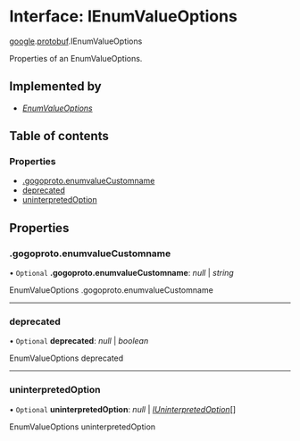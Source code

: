 # Interface: IEnumValueOptions

[google](../modules/proto.google.md).[protobuf](../modules/proto.google.protobuf.md).IEnumValueOptions

Properties of an EnumValueOptions.

## Implemented by

* [*EnumValueOptions*](../classes/proto.google.protobuf.enumvalueoptions.md)

## Table of contents

### Properties

- [.gogoproto.enumvalueCustomname](proto.google.protobuf.ienumvalueoptions.md#.gogoproto.enumvaluecustomname)
- [deprecated](proto.google.protobuf.ienumvalueoptions.md#deprecated)
- [uninterpretedOption](proto.google.protobuf.ienumvalueoptions.md#uninterpretedoption)

## Properties

### .gogoproto.enumvalueCustomname

• `Optional` **.gogoproto.enumvalueCustomname**: *null* \| *string*

EnumValueOptions .gogoproto.enumvalueCustomname

___

### deprecated

• `Optional` **deprecated**: *null* \| *boolean*

EnumValueOptions deprecated

___

### uninterpretedOption

• `Optional` **uninterpretedOption**: *null* \| [*IUninterpretedOption*](proto.google.protobuf.iuninterpretedoption.md)[]

EnumValueOptions uninterpretedOption
